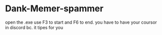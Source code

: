 # Dank-Memer-spammer
open the .exe use F3 to start and F6 to end.
you have to have your coursor in discord bc. it tipes for you
